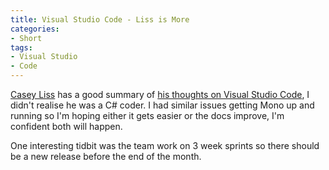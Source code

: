 ```yaml
---
title: Visual Studio Code - Liss is More
categories:
- Short
tags:
- Visual Studio
- Code
---
```


[Casey Liss](http://www.caseyliss.com) has a good summary of 
[his thoughts on Visual Studio Code](http://www.caseyliss.com/2015/5/1/visual-studio-code), I didn't realise he was a C# coder. I had similar issues getting Mono up and running so I'm hoping either it gets easier or the docs improve, I'm confident both will happen.

One interesting tidbit was the team work on 3 week sprints so there should be a new release before the end of the month.
